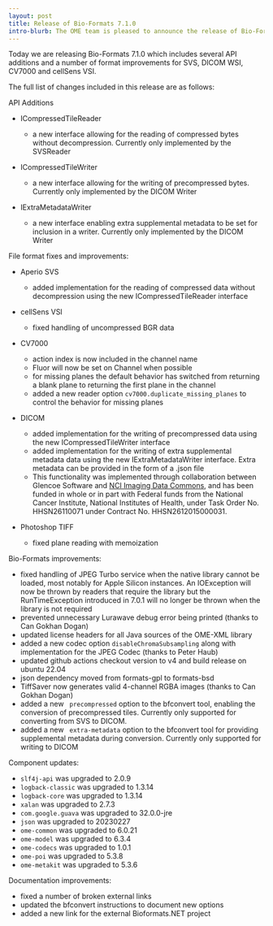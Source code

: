 ```yaml
---
layout: post
title: Release of Bio-Formats 7.1.0
intro-blurb: The OME team is pleased to announce the release of Bio-Formats 7.1.0
---
```


Today we are releasing Bio-Formats 7.1.0 which includes several API additions and a number of format improvements 
for SVS, DICOM WSI, CV7000 and cellSens VSI.

The full list of changes included in this release are as follows:

API Additions

* ICompressedTileReader 
   - a new interface allowing for the reading of compressed bytes without decompression. Currently only implemented
     by the SVSReader

* ICompressedTileWriter
   - a new interface allowing for the writing of precompressed bytes. Currently only implemented by the DICOM Writer

* IExtraMetadataWriter
   - a new interface enabling extra supplemental metadata to be set for inclusion in a writer. Currently only 
     implemented by the DICOM Writer

File format fixes and improvements:

* Aperio SVS
   - added implementation for the reading of compressed data without decompression using the new ICompressedTileReader interface

* cellSens VSI
   - fixed handling of uncompressed BGR data

* CV7000
   - action index is now included in the channel name
   - Fluor will now be set on Channel when possible
   - for missing planes the default behavior has switched from returning a blank plane to returning the first plane in the channel 
   - added a new reader option `cv7000.duplicate_missing_planes` to control the behavior for missing planes 

* DICOM
   - added implementation for the writing of precompressed data using the new ICompressedTileWriter interface
   - added implementation for the writing of extra supplemental metadata data using the new IExtraMetadataWriter interface. 
     Extra metadata can be provided in the form of a .json file 
   - This functionality was implemented through collaboration between Glencoe Software and [NCI Imaging Data Commons](https://datacommons.cancer.gov/repository/imaging-data-commons), and has 
     been funded in whole or in part with Federal funds from the National Cancer Institute, National Institutes of Health, under 
     Task Order No. HHSN26110071 under Contract No. HHSN2612015000031.

* Photoshop TIFF
   - fixed plane reading with memoization


Bio-Formats improvements:

* fixed handling of JPEG Turbo service when the native library cannot be loaded, most notably for Apple Silicon instances. 
  An IOException will now be thrown by readers that require the library but the RunTimeException introduced in 7.0.1 will 
  no longer be thrown when the library is not required
* prevented unnecessary Lurawave debug error being printed (thanks to Can Gokhan Dogan)
* updated license headers for all Java sources of the OME-XML library
* added a new codec option `disableChromaSubsampling` along with implementation for the JPEG Codec (thanks to Peter Haub)
* updated github actions checkout version to v4 and build release on ubuntu 22.04
* json dependency moved from formats-gpl to formats-bsd
* TiffSaver now generates valid 4-channel RGBA images (thanks to Can Gokhan Dogan)
* added a new ` precompressed`  option to the bfconvert tool, enabling the conversion of precompressed tiles. Currently only 
  supported for converting from SVS to DICOM.
* added a new ` extra-metadata`  option to the bfconvert tool for providing supplemental metadata during conversion. Currently 
  only supported for writing to DICOM



Component updates:

* `slf4j-api` was upgraded to 2.0.9
* `logback-classic` was upgraded to 1.3.14
* `logback-core` was upgraded to 1.3.14
* `xalan` was upgraded to 2.7.3
* `com.google.guava` was upgraded to 32.0.0-jre
* `json` was upgraded to 20230227
* `ome-common` was upgraded to 6.0.21
* `ome-model` was upgraded to 6.3.4
* `ome-codecs` was upgraded to 1.0.1
* `ome-poi` was upgraded to 5.3.8
* `ome-metakit` was upgraded to 5.3.6

Documentation improvements:

* fixed a number of broken external links
* updated the bfconvert instructions to document new options
* added a new link for the external Bioformats.NET project
